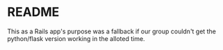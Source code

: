 # README

This as a Rails app's purpose was a fallback if our group couldn't get the python/flask version working in the alloted time. 



